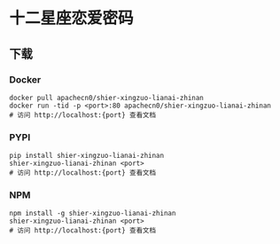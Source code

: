 # 十二星座恋爱密码

## 下载

### Docker

```
docker pull apachecn0/shier-xingzuo-lianai-zhinan
docker run -tid -p <port>:80 apachecn0/shier-xingzuo-lianai-zhinan
# 访问 http://localhost:{port} 查看文档
```

### PYPI

```
pip install shier-xingzuo-lianai-zhinan
shier-xingzuo-lianai-zhinan <port>
# 访问 http://localhost:{port} 查看文档
```

### NPM

```
npm install -g shier-xingzuo-lianai-zhinan
shier-xingzuo-lianai-zhinan <port>
# 访问 http://localhost:{port} 查看文档
```